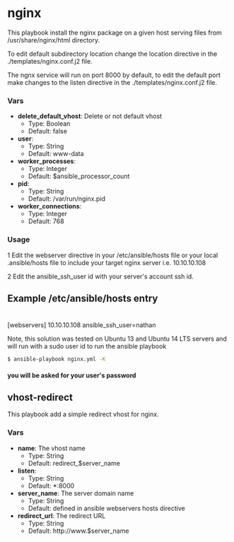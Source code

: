 nginx
=====

This playbook install the nginx package on a given host serving files from /usr/share/nginx/html directory.

To edit default subdirectory location change the location directive in the ./templates/nginx.conf.j2 file.

The ngnx service will run on port 8000 by default, to edit the default port make changes to the listen 
directive in the ./templates/nginx.conf.j2 file. 


### Vars

* **delete_default_vhost**: Delete or not default vhost
    * Type: Boolean
    * Default: false
* **user**:
    * Type: String
    * Default: www-data
* **worker_processes**:
    * Type: Integer
    * Default: $ansible_processor_count
* **pid**:
    * Type: String
    * Default: /var/run/nginx.pid
* **worker_connections**:
    * Type: Integer
    * Default: 768

### Usage ###
 1 Edit the webserver directive in your /etc/ansible/hosts file or your local .ansible/hosts file
 to include your target nginx server i.e. 10.10.10.108

 2 Edit the ansible_ssh_user id with your server's account ssh id.


## Example  /etc/ansible/hosts entry
# 
 [webservers]
 10.10.10.108 ansible_ssh_user=nathan

 Note, this solution was tested on Ubuntu 13 and Ubuntu 14 LTS servers and will run with a sudo user id
 to run the ansible playbook


``` bash
$ ansible-playbook nginx.yml -K 
```

#### you will be asked for your user's password 



## vhost-redirect

This playbook add a simple redirect vhost for nginx.

### Vars

* **name**: The vhost name
    * Type: String
    * Default: redirect_$server_name
* **listen**:
    * Type: String
    * Default: *:8000
* **server_name**: The server domain name
    * Type: String
    * Default:  defined in ansible webservers hosts directive
* **redirect_url**: The redirect URL
    * Type: String
    * Default: http://www.$server_name
